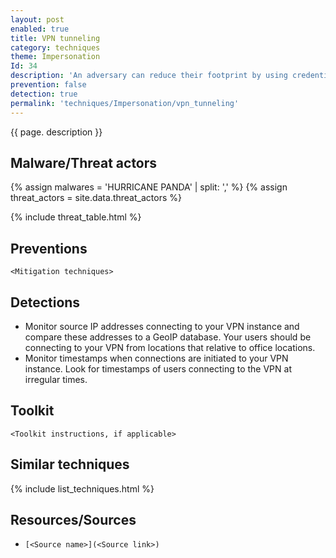 ```yaml
---
layout: post
enabled: true
title: VPN tunneling
category: techniques
theme: Impersonation
Id: 34
description: 'An adversary can reduce their footprint by using credentials to directly connect to the network as a legitimate user, instead of relying on the RAT.'
prevention: false
detection: true
permalink: 'techniques/Impersonation/vpn_tunneling'
---
```

{{ page. description }}

## Malware/Threat actors

<!-- Threat actors table -->
{% assign malwares = 'HURRICANE PANDA' | split: ',' %}
{% assign threat_actors = site.data.threat_actors %}

{% include threat_table.html %}

## Preventions

`<Mitigation techniques>`

## Detections

* Monitor source IP addresses connecting to your VPN instance and compare these addresses to a GeoIP database. Your users should be connecting to your VPN from locations that relative to office locations.
* Monitor timestamps when connections are initiated to your VPN instance. Look for timestamps of users connecting to the VPN at irregular times.

## Toolkit

`<Toolkit instructions, if applicable>`

## Similar techniques

{% include list_techniques.html %}


## Resources/Sources

* `[<Source name>](<Source link>)`
